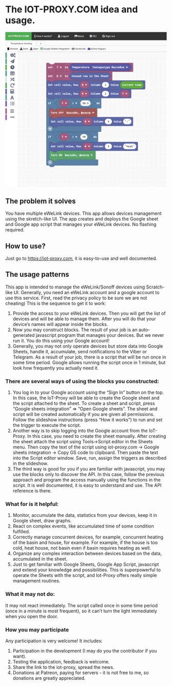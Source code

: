 # The IOT-PROXY.COM idea and usage.

![Alt text](iot-proxy.png)


## The problem it solves

You have multiple eWeLink devices. This app allows devices management using the skretch-like UI. 
The app creates and deploys the Google sheet and Google app script that manages your eWeLink devices. No flashing required.

## How  to use?

Just go to https://iot-proxy.com, it is easy-to-use and well documented.

## The usage patterns

This app is intended to manage the eWeLink/Sonoff devices using Scratch-like UI. Generally, you need an eWeLink account and a google account to use this service. First, read the privacy policy to be sure we are not cheating) 
This is the sequence to get it to work:

1) Provide the access to your eWeLink devices. Then you will get the list of devices and will be able to manage them. After you will do that your device’s names will appear inside the blocks.
2) Now you may construct blocks. The result of your job is an auto-generated javascript program that manages your devices. But we never run it. You do this using your Google account!
3) Generally, you may not only operate devices but store data into Google Sheets, handle it, accumulate, send notifications to the Viber or Telegram.
As a result of your job, there is a script that will be run once in some time period. Google allows running the script once in 1 minute, but look how frequently you actually need it.
### There are several ways of using the blocks you constructed:
1) You log in to your Google account using the “Sign In” button on the top. In this case, the IoT-Proxy will be able to create the Google sheet and the script attached to the sheet. To create a sheet and script, press “Google sheets integration” => “Open Google sheets”. The sheet and script will be created automatically if you are given all permissions. Follow the slideshow instructions (press “How it works”) to run and set the trigger to execute the script.
2) Another way is to skip logging into the Google account from the IoT-Proxy. In this case, you need to create the sheet manually. After creating the sheet attach the script using Tools->Script editor in the Sheets menu. Then copy the text of the script using iot-proxy.com -> Google sheets integration -> Copy GS code to clipboard. Then paste the text into the Script editor window. Save, run, assign the triggers as described in the slideshow.
3) The third way is good for you if you are familiar with javascript, you may use the blocks only to discover the API. In this case, follow the previous approach and program the access manually using the functions in the script. It is well documented, it is easy to understand and use. The API reference is there.

### What for is it helpful:
1) Monitor, accumulate the data, statistics from your devices, keep it in Google sheet, draw graphs.
2) React on complex events, like accumulated time of some condition fulfilled.
3) Correctly manage concurrent devices, for example, concurrent heating of the basin and house, for example. For example, if the house is too cold, heat house, not basin even if basin requires heating as well.
4) Organize any complex interaction between devices based on the data, accumulated in the sheet.
5) Just to get familiar with Google Sheets, Google App Script, javascript and extend your knowledge and possibilities. This is superpowerful to operate the Sheets with the script, and Iot-Proxy offers really simple management routines.

### What it may not do:
It may not react immediately. The script called once in some time period (once in a minute is most frequent), so it can’t turn the light immediately when you open the door.


### How you may participate

Any participation is very welcome! It includes:
1) Participation in the development (I may do you the contributor if you want).
2) Testing the application, feedback is welcome.
3) Share the link to the iot-proxy, spread the news.
4) Donations at Patreon, paying for servers - it is not free to me, so donations are greatly appreciated.
